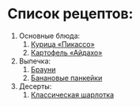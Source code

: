 # Список рецептов:

1. Основные блюда:
	1. [Курица «Пикассо»](picasso.md)
	1. [Картофель «Айдахо»](Idaho_potato.md)
1. Выпечка:
	1. [Брауни](brownie.md)
	1. [Банановые панкейки](banana_pancakes.md)
1. Десерты:
	1. [Классическая шарлотка](charlotte.md)
